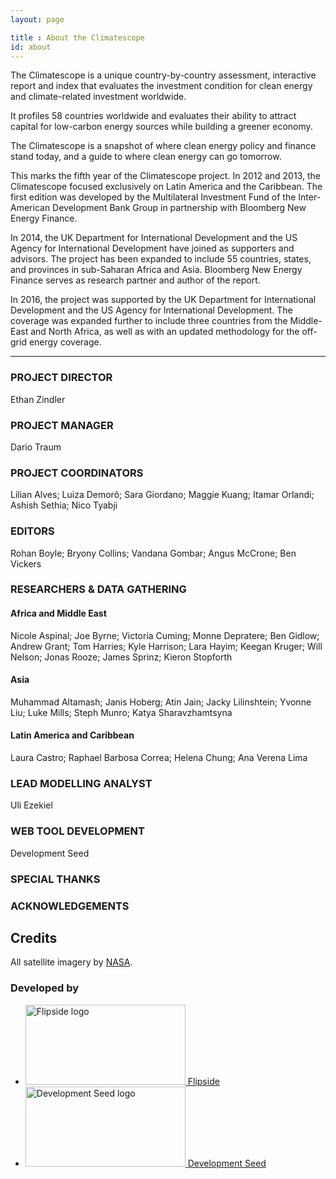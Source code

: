 ```yaml
---
layout: page

title : About the Climatescope
id: about
---
```

The Climatescope is a unique country-by-country assessment, interactive report and index that evaluates the investment condition for clean energy and climate-related investment worldwide.

It profiles 58 countries worldwide and evaluates their ability to attract capital for low-carbon energy sources while building a greener economy. 

The Climatescope is a snapshot of where clean energy policy and finance stand today, and a guide to where clean energy can go tomorrow.

This marks the fifth year of the Climatescope project. In 2012 and 2013, the Climatescope focused exclusively on Latin America and the Caribbean. The first edition was developed by the Multilateral Investment Fund of the Inter-American Development Bank Group in partnership with Bloomberg New Energy Finance. 

In 2014, the UK Department for International Development and the US Agency for International Development have joined as supporters and advisors. The project has been expanded to include 55 countries, states, and provinces in sub-Saharan Africa and Asia. Bloomberg New Energy Finance serves as research partner and author of the report.

In 2016, the project was supported by the UK Department for International Development and the US Agency for International Development. The coverage was expanded further to include three countries from the Middle-East and North Africa, as well as with an updated methodology for the off-grid energy coverage.

***

### PROJECT DIRECTOR
Ethan Zindler

### PROJECT MANAGER
Dario Traum 

### PROJECT COORDINATORS
Lilian Alves;
Luiza Demorô;
Sara Giordano;
Maggie Kuang;
Itamar Orlandi;
Ashish Sethia;
Nico Tyabji

### EDITORS
Rohan Boyle;
Bryony Collins;
Vandana Gombar;
Angus McCrone;
Ben Vickers

### RESEARCHERS & DATA GATHERING

#### Africa and Middle East
Nicole	Aspinal;
Joe	Byrne;
Victoria Cuming;
Monne	Depratere;
Ben	Gidlow;
Andrew Grant;
Tom	Harries;
Kyle	Harrison;
Lara	Hayim;
Keegan	Kruger;
Will	Nelson;
Jonas	Rooze;
James	Sprinz;
Kieron	Stopforth

#### Asia 
Muhammad	Altamash;
Janis	Hoberg;
Atin Jain;
Jacky	Lilinshtein;
Yvonne	Liu;
Luke	Mills;
Steph	Munro;
Katya	Sharavzhamtsyna

#### Latin America and Caribbean
Laura Castro;
Raphael Barbosa Correa;
Helena Chung;
Ana Verena Lima

### LEAD MODELLING ANALYST
Uli Ezekiel

### WEB TOOL DEVELOPMENT
Development Seed

### SPECIAL THANKS

### ACKNOWLEDGEMENTS


## Credits
All satellite imagery by [NASA](http://earthobservatory.nasa.gov/?eocn=topnav&eoci=logo).

<h3 class="hd-label adjacent-bottom">Developed by</h3>
<ul class="logo-list">
  <li>
    <a href="http://flipside.org/" title="Visit Flipside" target="_blank"><img width="256" height="128" alt="Flipside logo" src="{{ site.domain }}{{ site.path_prefix }}/assets/images/layout/credits-logo-flipside.png" /> <span>Flipside</span></a>
  </li>
  <li>
    <a href="http://developmentseed.org/" title="Visit Development Seed" target="_blank"><img width="256" height="128" alt="Development Seed logo" src="{{ site.domain }}{{ site.path_prefix }}/assets/images/layout/credits-logo-devseed.png" /> <span>Development Seed</span></a>
  </li>
</ul>

